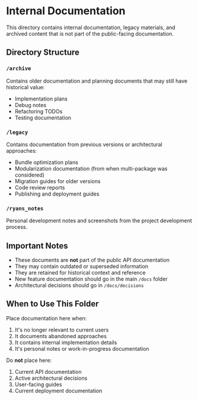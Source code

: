 # Internal Documentation

This directory contains internal documentation, legacy materials, and archived content that is not part of the public-facing documentation.

## Directory Structure

### `/archive`

Contains older documentation and planning documents that may still have historical value:

- Implementation plans
- Debug notes
- Refactoring TODOs
- Testing documentation

### `/legacy`

Contains documentation from previous versions or architectural approaches:

- Bundle optimization plans
- Modularization documentation (from when multi-package was considered)
- Migration guides for older versions
- Code review reports
- Publishing and deployment guides

### `/ryans_notes`

Personal development notes and screenshots from the project development process.

## Important Notes

- These documents are **not** part of the public API documentation
- They may contain outdated or superseded information
- They are retained for historical context and reference
- New feature documentation should go in the main `/docs` folder
- Architectural decisions should go in `/docs/decisions`

## When to Use This Folder

Place documentation here when:

1. It's no longer relevant to current users
2. It documents abandoned approaches
3. It contains internal implementation details
4. It's personal notes or work-in-progress documentation

Do **not** place here:

1. Current API documentation
2. Active architectural decisions
3. User-facing guides
4. Current deployment documentation
